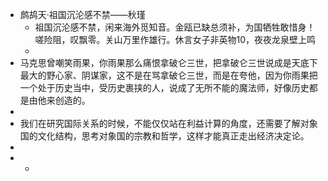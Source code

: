 - 鹧鸪天·祖国沉沦感不禁——秋瑾
	- 祖国沉沦感不禁，闲来海外觅知音。金瓯已缺总须补，为国牺牲敢惜身！
	  嗟险阻，叹飘零。关山万里作雄行。休言女子非英物10，夜夜龙泉壁上鸣
	-
- 马克思曾嘲笑雨果，你雨果那么痛恨拿破仑三世，把拿破仑三世说成是天底下最大的野心家、阴谋家，这不是在骂拿破仑三世，而是在夸他，因为你雨果把一个处于历史当中，受历史裹挟的人，说成了无所不能的魔法师，好像历史都是由他来创造的。
-
- 我们在研究国际关系的时候，不能仅仅站在利益计算的角度，还需要了解对象国的文化结构，思考对象国的宗教和哲学，这样才能真正走出经济决定论。
-
-
	-